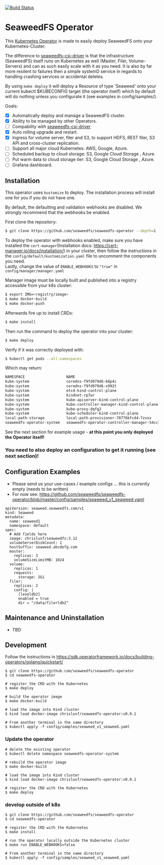 [![Build Status](https://travis-ci.com/seaweedfs/seaweedfs-operator.svg?branch=master)](https://travis-ci.com/github/seaweedfs/seaweedfs-operator)

# SeaweedFS Operator

This [Kubernetes Operator](https://kubernetes.io/docs/concepts/extend-kubernetes/operator/) is made to easily deploy SeaweedFS onto your Kubernetes-Cluster.

The difference to [seaweedfs-csi-driver](https://github.com/seaweedfs/seaweedfs-csi-driver) is that the infrastructure (SeaweedFS) itself runs on Kubernetes as well (Master, Filer, Volume-Servers) and can as such easily scale with it as you need. It is also by far more resilent to failures then a simple systemD service in regards to handling crashing services or accidental deletes.

By using `make deploy` it will deploy a Resource of type 'Seaweed' onto your current kubectl $KUBECONFIG target (the operator itself) which by default will do nothing unless you configurate it (see examples in config/samples/).

Goals: 
- [x] Automatically deploy and manage a SeaweedFS cluster.
- [x] Ability to be managed by other Operators.
- [ ] Compability with [seaweedfs-csi-driver](https://github.com/seaweedfs/seaweedfs-csi-driver)
- [x] Auto rolling upgrade and restart.
- [x] Ingress for volume server, filer and S3, to support HDFS, REST filer, S3 API and cross-cluster replication.
- [ ] Support all major cloud Kubernetes: AWS, Google, Azure.
- [ ] Scheduled backup to cloud storage: S3, Google Cloud Storage , Azure.
- [ ] Put warm data to cloud storage tier: S3, Google Cloud Storage , Azure.
- [ ] Grafana dashboard.

## Installation

This operator uses `kustomize` to deploy. The installation process will install one for you if you do not have one.

By default, the defaulting and validation webhooks are disabled. We strongly recommend that the webhooks be enabled.

First clone the repository:

```bash
$ git clone https://github.com/seaweedfs/seaweedfs-operator --depth=1
```

To deploy the operator with webhooks enabled, make sure you have installed the `cert-manager`(Installation docs: https://cert-manager.io/docs/installation/) in your cluster, then follow the instructions in the `config/default/kustomization.yaml` file to uncomment the components you need.  
Lastly, change the value of `ENABLE_WEBHOOKS` to `"true"` in `config/manager/manager.yaml`

Manager image must be locally built and published into a registry accessible from your k8s cluster:
```bash
$ export IMG=<registry/image>
$ make docker-build
$ make docker-push
```

Afterwards fire up to install CRDs:
```bash
$ make install
```

Then run the command to deploy the operator into your cluster:
```bash
$ make deploy
```

Verify if it was correctly deployed with:
```bash
$ kubectl get pods --all-namespaces
```

Which may return:
```bash
NAMESPACE                   NAME                                                     READY   STATUS    RESTARTS   AGE
kube-system                 coredns-f9fd979d6-68p4c                                  1/1     Running   0          34m
kube-system                 coredns-f9fd979d6-x992t                                  1/1     Running   0          34m
kube-system                 etcd-kind-control-plane                                  1/1     Running   0          34m
kube-system                 kindnet-rp7wr                                            1/1     Running   0          34m
kube-system                 kube-apiserver-kind-control-plane                        1/1     Running   0          34m
kube-system                 kube-controller-manager-kind-control-plane               1/1     Running   0          34m
kube-system                 kube-proxy-dqfg2                                         1/1     Running   0          34m
kube-system                 kube-scheduler-kind-control-plane                        1/1     Running   0          34m
local-path-storage          local-path-provisioner-78776bfc44-7zvxx                  1/1     Running   0          34m
seaweedfs-operator-system   seaweedfs-operator-controller-manager-54cc768f4c-cwz2k   2/2     Running   0          34m
```

See the next section for example usage - **__at this point you only deployed the Operator itself!__**

### You need to also deploy an configuration to get it running (see next section)!


## Configuration Examples 

- Please send us your use-cases / example configs ... this is currently empty (needs to be written)
- For now see: https://github.com/seaweedfs/seaweedfs-operator/blob/master/config/samples/seaweed_v1_seaweed.yaml
````
apiVersion: seaweed.seaweedfs.com/v1
kind: Seaweed
metadata:
  name: seaweed1
  namespace: default
spec:
  # Add fields here
  image: chrislusf/seaweedfs:3.12
  volumeServerDiskCount: 1
  hostSuffix: seaweed.abcdefg.com
  master:
    replicas: 3
    volumeSizeLimitMB: 1024
  volume:
    replicas: 1
    requests:
      storage: 2Gi
  filer:
    replicas: 2
    config: |
      [leveldb2]
      enabled = true
      dir = "/data/filerldb2"
  ````


## Maintenance and Uninstallation
- TBD

## Development

Follow the instructions in https://sdk.operatorframework.io/docs/building-operators/golang/quickstart/

```
$ git clone https://github.com/seaweedfs/seaweedfs-operator
$ cd seaweedfs-operator

# register the CRD with the Kubernetes
$ make deploy

# build the operator image
$ make docker-build

# load the image into Kind cluster
$ kind load docker-image chrislusf/seaweedfs-operator:v0.0.1

# From another terminal in the same directory
$ kubectl apply -f config/samples/seaweed_v1_seaweed.yaml

```

### Update the operator
```
# delete the existing operator
$ kubectl delete namespace seaweedfs-operator-system

# rebuild the operator image
$ make docker-build

# load the image into Kind cluster
$ kind load docker-image chrislusf/seaweedfs-operator:v0.0.1

# register the CRD with the Kubernetes
$ make deploy

```

### develop outside of k8s

```
$ git clone https://github.com/seaweedfs/seaweedfs-operator
$ cd seaweedfs-operator

# register the CRD with the Kubernetes
$ make install

# run the operator locally outside the Kubernetes cluster
$ make run ENABLE_WEBHOOKS=false 

# From another terminal in the same directory
$ kubectl apply -f config/samples/seaweed_v1_seaweed.yaml
```
